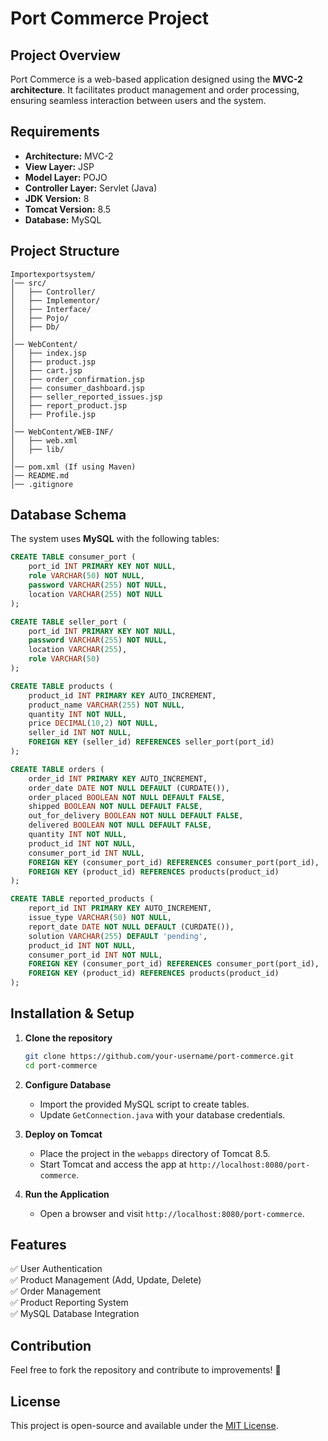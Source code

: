
# Port Commerce Project  

## Project Overview  
Port Commerce is a web-based application designed using the **MVC-2 architecture**. It facilitates product management and order processing, ensuring seamless interaction between users and the system.

## Requirements  

- **Architecture:** MVC-2  
- **View Layer:** JSP  
- **Model Layer:** POJO  
- **Controller Layer:** Servlet (Java)  
- **JDK Version:** 8  
- **Tomcat Version:** 8.5  
- **Database:** MySQL  

## Project Structure  

```
Importexportsystem/
│── src/
│   ├── Controller/
│   ├── Implementor/
│   ├── Interface/
│   ├── Pojo/
│   ├── Db/
│
│── WebContent/
│   ├── index.jsp
│   ├── product.jsp
│   ├── cart.jsp
│   ├── order_confirmation.jsp
│   ├── consumer_dashboard.jsp
│   ├── seller_reported_issues.jsp
│   ├── report_product.jsp
│   ├── Profile.jsp
│
│── WebContent/WEB-INF/
│   ├── web.xml
│   ├── lib/
│
│── pom.xml (If using Maven)
│── README.md
│── .gitignore
```

## Database Schema  
The system uses **MySQL** with the following tables:  

```sql
CREATE TABLE consumer_port (
    port_id INT PRIMARY KEY NOT NULL,
    role VARCHAR(50) NOT NULL,
    password VARCHAR(255) NOT NULL,
    location VARCHAR(255) NOT NULL
);

CREATE TABLE seller_port (
    port_id INT PRIMARY KEY NOT NULL,
    password VARCHAR(255) NOT NULL,
    location VARCHAR(255),
    role VARCHAR(50)
);

CREATE TABLE products (
    product_id INT PRIMARY KEY AUTO_INCREMENT,
    product_name VARCHAR(255) NOT NULL,
    quantity INT NOT NULL,
    price DECIMAL(10,2) NOT NULL,
    seller_id INT NOT NULL,
    FOREIGN KEY (seller_id) REFERENCES seller_port(port_id)
);

CREATE TABLE orders (
    order_id INT PRIMARY KEY AUTO_INCREMENT,  
    order_date DATE NOT NULL DEFAULT (CURDATE()),
    order_placed BOOLEAN NOT NULL DEFAULT FALSE,
    shipped BOOLEAN NOT NULL DEFAULT FALSE,
    out_for_delivery BOOLEAN NOT NULL DEFAULT FALSE,
    delivered BOOLEAN NOT NULL DEFAULT FALSE,
    quantity INT NOT NULL,
    product_id INT NOT NULL,
    consumer_port_id INT NULL,
    FOREIGN KEY (consumer_port_id) REFERENCES consumer_port(port_id),
    FOREIGN KEY (product_id) REFERENCES products(product_id)
);

CREATE TABLE reported_products (
    report_id INT PRIMARY KEY AUTO_INCREMENT,
    issue_type VARCHAR(50) NOT NULL,
    report_date DATE NOT NULL DEFAULT (CURDATE()),
    solution VARCHAR(255) DEFAULT 'pending',  
    product_id INT NOT NULL,
    consumer_port_id INT NOT NULL,
    FOREIGN KEY (consumer_port_id) REFERENCES consumer_port(port_id),
    FOREIGN KEY (product_id) REFERENCES products(product_id)
);
```

## Installation & Setup  

1. **Clone the repository**  
   ```sh
   git clone https://github.com/your-username/port-commerce.git
   cd port-commerce
   ```

2. **Configure Database**  
   - Import the provided MySQL script to create tables.  
   - Update `GetConnection.java` with your database credentials.  

3. **Deploy on Tomcat**  
   - Place the project in the `webapps` directory of Tomcat 8.5.  
   - Start Tomcat and access the app at `http://localhost:8080/port-commerce`.  

4. **Run the Application**  
   - Open a browser and visit `http://localhost:8080/port-commerce`.  

## Features  
✅ User Authentication  
✅ Product Management (Add, Update, Delete)  
✅ Order Management  
✅ Product Reporting System  
✅ MySQL Database Integration  

## Contribution  
Feel free to fork the repository and contribute to improvements! 🚀  

## License  
This project is open-source and available under the [MIT License](LICENSE).


